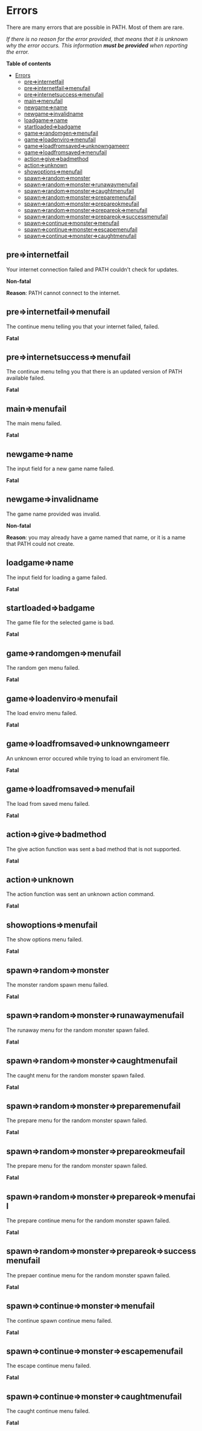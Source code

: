 # Errors

There are many errors that are possible in PATH. Most of them are rare.

*If there is no reason for the error provided, that means that it is unknown why the error occurs. This information **must be provided** when reporting the error.*

**Table of contents**

- [Errors](#errors)
  - [pre=>internetfail](#preinternetfail)
  - [pre=>internetfail=>menufail](#preinternetfailmenufail)
  - [pre=>internetsuccess=>menufail](#preinternetsuccessmenufail)
  - [main=>menufail](#mainmenufail)
  - [newgame=>name](#newgamename)
  - [newgame=>invalidname](#newgameinvalidname)
  - [loadgame=>name](#loadgamename)
  - [startloaded=>badgame](#startloadedbadgame)
  - [game=>randomgen=>menufail](#gamerandomgenmenufail)
  - [game=>loadenviro=>menufail](#gameloadenviromenufail)
  - [game=>loadfromsaved=>unknowngameerr](#gameloadfromsavedunknowngameerr)
  - [game=>loadfromsaved=>menufail](#gameloadfromsavedmenufail)
  - [action=>give=>badmethod](#actiongivebadmethod)
  - [action=>unknown](#actionunknown)
  - [showoptions=>menufail](#showoptionsmenufail)
  - [spawn=>random=>monster](#spawnrandommonster)
  - [spawn=>random=>monster=>runawaymenufail](#spawnrandommonsterrunawaymenufail)
  - [spawn=>random=>monster=>caughtmenufail](#spawnrandommonstercaughtmenufail)
  - [spawn=>random=>monster=>preparemenufail](#spawnrandommonsterpreparemenufail)
  - [spawn=>random=>monster=>prepareokmeufail](#spawnrandommonsterprepareokmeufail)
  - [spawn=>random=>monster=>prepareok=>menufail](#spawnrandommonsterprepareokmenufail)
  - [spawn=>random=>monster=>prepareok=>successmenufail](#spawnrandommonsterprepareoksuccessmenufail)
  - [spawn=>continue=>monster=>menufail](#spawncontinuemonstermenufail)
  - [spawn=>continue=>monster=>escapemenufail](#spawncontinuemonsterescapemenufail)
  - [spawn=>continue=>monster=>caughtmenufail](#spawncontinuemonstercaughtmenufail)

## pre=>internetfail

Your internet connection failed and PATH couldn't check for updates.

**Non-fatal**

**Reason**: PATH cannot connect to the internet.

## pre=>internetfail=>menufail

The continue menu telling you that your internet failed, failed.

**Fatal**

## pre=>internetsuccess=>menufail

The continue menu tellng you that there is an updated version of PATH available failed.

**Fatal**

## main=>menufail

The main menu failed.

**Fatal**

## newgame=>name

The input field for a new game name failed.

**Fatal**

## newgame=>invalidname

The game name provided was invalid.

**Non-fatal**

**Reason**: you may already have a game named that name, or it is a name that PATH could not create.

## loadgame=>name

The input field for loading a game failed.

**Fatal**

## startloaded=>badgame

The game file for the selected game is bad.

**Fatal**

## game=>randomgen=>menufail

The random gen menu failed.

**Fatal**

## game=>loadenviro=>menufail

The load enviro menu failed.

**Fatal**

## game=>loadfromsaved=>unknowngameerr

An unknown error occured while trying to load an enviroment file.

**Fatal**

## game=>loadfromsaved=>menufail

The load from saved menu failed.

**Fatal**

## action=>give=>badmethod

The give action function was sent a bad method that is not supported.

**Fatal**

## action=>unknown

The action function was sent an unknown action command.

**Fatal**

## showoptions=>menufail

The show options menu failed.

**Fatal**

## spawn=>random=>monster

The monster random spawn menu failed.

**Fatal**

## spawn=>random=>monster=>runawaymenufail

The runaway menu for the random monster spawn failed.

**Fatal**

## spawn=>random=>monster=>caughtmenufail

The caught menu for the random monster spawn failed.

**Fatal**

## spawn=>random=>monster=>preparemenufail

The prepare menu for the random monster spawn failed.

**Fatal**

## spawn=>random=>monster=>prepareokmeufail

The prepare menu for the random monster spawn failed.

**Fatal**

## spawn=>random=>monster=>prepareok=>menufail

The prepare continue menu for the random monster spawn failed.

**Fatal**

## spawn=>random=>monster=>prepareok=>successmenufail

The prepaer continue menu for the random monster spawn failed.

**Fatal**

## spawn=>continue=>monster=>menufail

The continue spawn continue menu failed.

**Fatal**

## spawn=>continue=>monster=>escapemenufail

The escape continue menu failed.

**Fatal**

## spawn=>continue=>monster=>caughtmenufail

The caught continue menu failed.

**Fatal**